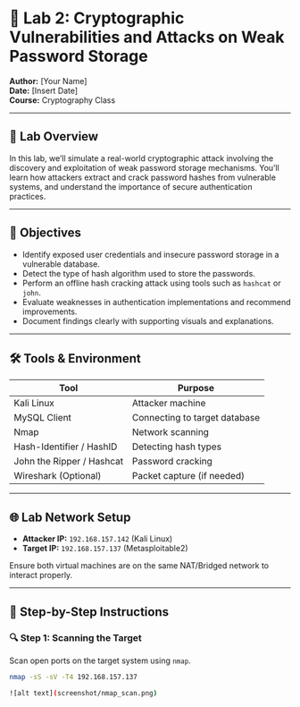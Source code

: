 # 🔐 Lab 2: Cryptographic Vulnerabilities and Attacks on Weak Password Storage

**Author:** [Your Name]  
**Date:** [Insert Date]  
**Course:** Cryptography Class

---

## 🧭 Lab Overview

In this lab, we’ll simulate a real-world cryptographic attack involving the discovery and exploitation of weak password storage mechanisms. You’ll learn how attackers extract and crack password hashes from vulnerable systems, and understand the importance of secure authentication practices.

---

## 🎯 Objectives

- Identify exposed user credentials and insecure password storage in a vulnerable database.
- Detect the type of hash algorithm used to store the passwords.
- Perform an offline hash cracking attack using tools such as `hashcat` or `john`.
- Evaluate weaknesses in authentication implementations and recommend improvements.
- Document findings clearly with supporting visuals and explanations.

---

## 🛠 Tools & Environment

| Tool           | Purpose                           |
|----------------|-----------------------------------|
| Kali Linux     | Attacker machine                  |
| MySQL Client   | Connecting to target database     |
| Nmap           | Network scanning                  |
| Hash-Identifier / HashID | Detecting hash types     |
| John the Ripper / Hashcat | Password cracking      |
| Wireshark (Optional) | Packet capture (if needed)  |

---

## 🌐 Lab Network Setup

- **Attacker IP:** `192.168.157.142` (Kali Linux) 
- **Target IP:** `192.168.157.137` (Metasploitable2)

Ensure both virtual machines are on the same NAT/Bridged network to interact properly.

---

## 📌 Step-by-Step Instructions

### 🔍 Step 1: Scanning the Target

Scan open ports on the target system using `nmap`.

```bash
nmap -sS -sV -T4 192.168.157.137

![alt text](screenshot/nmap_scan.png)